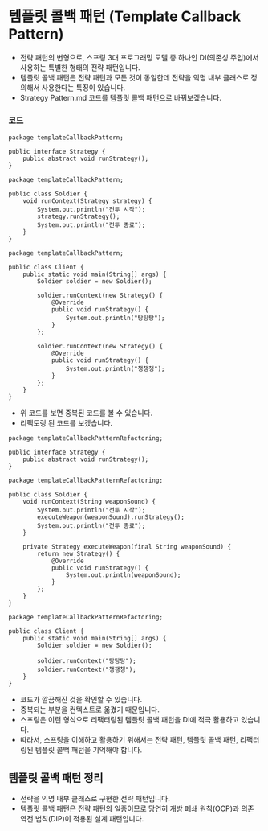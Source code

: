 # 템플릿 콜백 패턴 (Template Callback Pattern)
* 전략 패턴의 변형으로, 스프링 3대 프로그래밍 모델 중 하나인 DI(의존성 주입)에서 사용하는 특별한 형태의 전략 패턴입니다.
* 템플릿 콜백 패턴은 전략 패턴과 모든 것이 동일한데 전략을 익명 내부 클래스로 정의해서 사용한다는 특징이 있습니다.
* Strategy Pattern.md 코드를 템플릿 콜백 패턴으로 바꿔보겠습니다.

### 코드
```
package templateCallbackPattern;

public interface Strategy {
    public abstract void runStrategy();
}
```
```
package templateCallbackPattern;

public class Soldier {
    void runContext(Strategy strategy) {
        System.out.println("전투 시작");
        strategy.runStrategy();
        System.out.println("전투 종료");
    }
}
```
```
package templateCallbackPattern;

public class Client {
    public static void main(String[] args) {
        Soldier soldier = new Soldier();
        
        soldier.runContext(new Strategy() {
            @Override
            public void runStrategy() {
                System.out.println("탕탕탕");
            }
        };
        
        soldier.runContext(new Strategy() {
            @Override
            public void runStrategy() {
                System.out.println("챙챙챙");
            }
        };
    }
}
```
* 위 코드를 보면 중복된 코드를 볼 수 있습니다.
* 리팩토링 된 코드를 보겠습니다.
```
package templateCallbackPatternRefactoring;

public interface Strategy {
    public abstract void runStrategy();
}
```
```
package templateCallbackPatternRefactoring;

public class Soldier {
    void runContext(String weaponSound) {
        System.out.println("전투 시작");
        executeWeapon(weaponSound).runStrategy();
        System.out.println("전투 종료");
    }
    
    private Strategy executeWeapon(final String weaponSound) {
        return new Strategy() {
            @Override
            public void runStrategy() {
                System.out.println(weaponSound);
            }
        };
    }
}
```
```
package templateCallbackPatternRefactoring;

public class Client {
    public static void main(String[] args) {
        Soldier soldier = new Soldier();
        
        soldier.runContext("탕탕탕");
        soldier.runContext("챙챙챙");
    }
}
```
* 코드가 깔끔해진 것을 확인할 수 있습니다.
* 중복되는 부분을 컨텍스트로 옮겼기 때문입니다.
* 스프링은 이런 형식으로 리팩터링된 템플릿 콜백 패턴을 DI에 적극 활용하고 있습니다.
* 따라서, 스프링을 이해하고 활용하기 위해서는 전략 패턴, 템플릿 콜백 패턴, 리팩터링된 템플릿 콜백 패턴을 기억해야 합니다.

## 템플릿 콜백 패턴 정리
* 전략을 익명 내부 클래스로 구현한 전략 패턴입니다.
* 템플릿 콜백 패턴은 전략 패턴의 일종이므로 당연히 개방 폐쇄 원칙(OCP)과 의존 역전 법칙(DIP)이 적용된 설계 패턴입니다.
